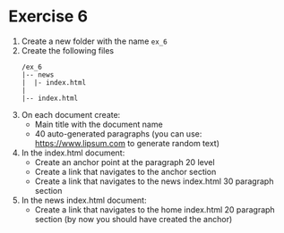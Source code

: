 # Exercise 6

1. Create a new folder with the name `ex_6`
1. Create the following files
    ```
    /ex_6
    |-- news
    |  |- index.html
    |
    |-- index.html
    ```
1. On each document create:
    * Main title with the document name
    * 40 auto-generated paragraphs (you can use: https://www.lipsum.com to generate random text)
1. In the index.html document:
    * Create an anchor point at the paragraph 20 level
    * Create a link that navigates to the anchor section
    * Create a link that navigates to the news index.html 30 paragraph section
1. In the news index.html document:
    * Create a link that navigates to the home index.html 20 paragraph section (by now you should have created the anchor)

